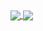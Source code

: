 <a href="https://github.com/anuraghazra/github-readme-stats">
  <img align="center" src="https://github-readme-stats.vercel.app/api?username=domsson&theme=dark&show_icons=true&hide=commits">
</a>
<a href="https://github.com/anuraghazra/convoychat">
  <img align="center" src="https://github-readme-stats.vercel.app/api/top-langs/?username=domsson&theme=dark&layout=compact">
</a>
